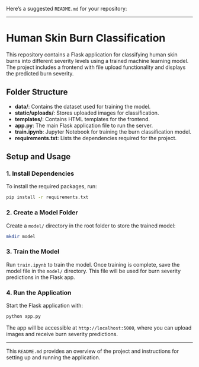 Here’s a suggested `README.md` for your repository:

---

# Human Skin Burn Classification

This repository contains a Flask application for classifying human skin burns into different severity levels using a trained machine learning model. The project includes a frontend with file upload functionality and displays the predicted burn severity.

## Folder Structure

- **data/**: Contains the dataset used for training the model.
- **static/uploads/**: Stores uploaded images for classification.
- **templates/**: Contains HTML templates for the frontend.
- **app.py**: The main Flask application file to run the server.
- **train.ipynb**: Jupyter Notebook for training the burn classification model.
- **requirements.txt**: Lists the dependencies required for the project.

## Setup and Usage

### 1. Install Dependencies

To install the required packages, run:

```bash
pip install -r requirements.txt
```

### 2. Create a Model Folder

Create a `model/` directory in the root folder to store the trained model:

```bash
mkdir model
```

### 3. Train the Model

Run `train.ipynb` to train the model. Once training is complete, save the model file in the `model/` directory. This file will be used for burn severity predictions in the Flask app.

### 4. Run the Application

Start the Flask application with:

```bash
python app.py
```

The app will be accessible at `http://localhost:5000`, where you can upload images and receive burn severity predictions.

---

This `README.md` provides an overview of the project and instructions for setting up and running the application.

